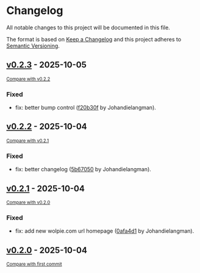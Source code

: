 # Changelog

All notable changes to this project will be documented in this file.

The format is based on [Keep a Changelog](http://keepachangelog.com/en/1.0.0/)
and this project adheres to [Semantic Versioning](http://semver.org/spec/v2.0.0.html).

<!-- insertion marker -->
## [v0.2.3](https://github.com/Johandielangman/wolpie/releases/tag/v0.2.3) - 2025-10-05

<small>[Compare with v0.2.2](https://github.com/Johandielangman/wolpie/compare/v0.2.2...v0.2.3)</small>

### Fixed

- fix: better bump control ([f20b30f](https://github.com/Johandielangman/wolpie/commit/f20b30f063f87f33a77749986fc151494be68328) by Johandielangman).

## [v0.2.2](https://github.com/Johandielangman/wolpie/releases/tag/v0.2.2) - 2025-10-04

<small>[Compare with v0.2.1](https://github.com/Johandielangman/wolpie/compare/v0.2.1...v0.2.2)</small>

### Fixed

- fix: better changelog ([5b67050](https://github.com/Johandielangman/wolpie/commit/5b67050635e7e2666ed119014ab242c8e7a1ee20) by Johandielangman).

## [v0.2.1](https://github.com/Johandielangman/wolpie/releases/tag/v0.2.1) - 2025-10-04

<small>[Compare with v0.2.0](https://github.com/Johandielangman/wolpie/compare/v0.2.0...v0.2.1)</small>

### Fixed

- fix: add new wolpie.com url homepage ([0afa4d1](https://github.com/Johandielangman/wolpie/commit/0afa4d16d94179f8a29ab4bc2df9c76b7b59f2e4) by Johandielangman).

## [v0.2.0](https://github.com/Johandielangman/wolpie/releases/tag/v0.2.0) - 2025-10-04

<small>[Compare with first commit](https://github.com/Johandielangman/wolpie/compare/8ae66ef742471652e8a49c3fe236e0ac14f174c4...v0.2.0)</small>

